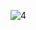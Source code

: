 
![4](https://user-images.githubusercontent.com/82913577/181651480-0523d361-f356-498c-9e6e-8c90124f5cc3.png)
